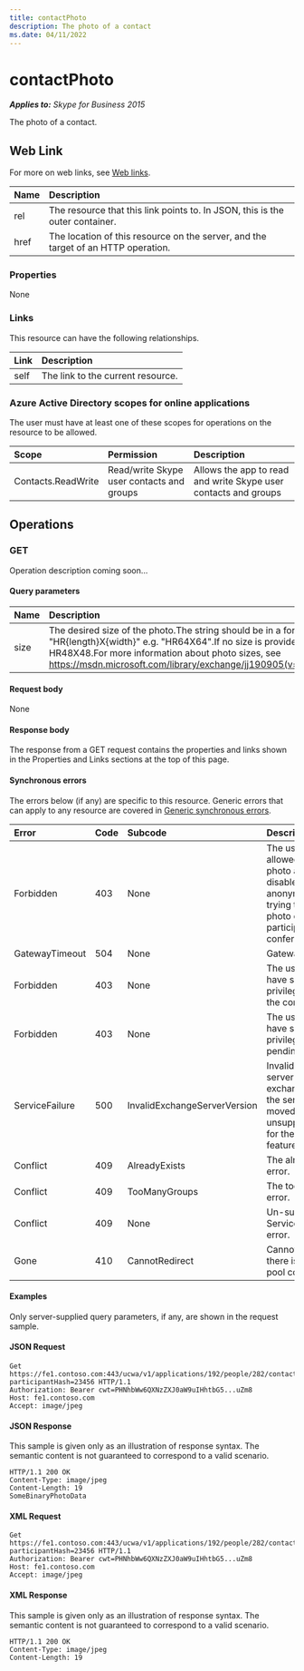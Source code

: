 ```yaml
---
title: contactPhoto
description: The photo of a contact
ms.date: 04/11/2022
---
```


# contactPhoto

 _**Applies to:** Skype for Business 2015_

The photo of a contact.            

## Web Link
<a name = "sectionSection0"> </a>

For more on web links, see [Web links](WebLinks.md).

|**Name**|**Description**|
|:-----|:-----|
|rel|The resource that this link points to. In JSON, this is the outer container.|
|href|The location of this resource on the server, and the target of an HTTP operation.|

### Properties

None

### Links

This resource can have the following relationships.

|**Link**|**Description**|
|:-----|:-----|
|self|The link to the current resource.|

### Azure Active Directory scopes for online applications

The user must have at least one of these scopes for operations on the resource to be allowed.

|**Scope**|**Permission**|**Description**|
|:-----|:-----|:-----|
|Contacts.ReadWrite|Read/write Skype user contacts and groups|Allows the app to read and write Skype user contacts and groups|

## Operations

<a name="sectionSection2"></a>

### GET

Operation description coming soon...

#### Query parameters

|**Name**|**Description**|**Required?**|
|:-----|:-----|:-----|
|size|The desired size of the photo.The string should be in a format similar to "HR{length}X{width}" e.g. "HR64X64".If no size is provided, the default is HR48X48.For more information about photo sizes, see https://msdn.microsoft.com/library/exchange/jj190905(v=exchg.150).aspx.|No|

#### Request body

None

#### Response body

The response from a GET request contains the properties and links shown in the Properties and Links sections at the top of this page.

#### Synchronous errors

The errors below (if any) are specific to this resource. Generic errors that can apply to any resource are covered in [Generic synchronous errors](GenericSynchronousErrors.md).

|**Error**|**Code**|**Subcode**|**Description**|
|:-----|:-----|:-----|:-----|
|Forbidden|403|None|The user is not allowed to see the photo as admin has disabled it or an anonymous user is trying to access the photo of a participantnot in a conference.|
|GatewayTimeout|504|None|Gateway timeout.|
|Forbidden|403|None|The user does not have sufficient privileges to access the contact list.|
|Forbidden|403|None|The user does not have sufficient privileges to access pending contacts|
|ServiceFailure|500|InvalidExchangeServerVersion|Invalid exchange server version.The exchange mailbox of the server might have moved to an unsupported version for the required feature.|
|Conflict|409|AlreadyExists|The already exists error.|
|Conflict|409|TooManyGroups|The too many groups error.|
|Conflict|409|None|Un-supported Service/Resource/API error.|
|Gone|410|CannotRedirect|Cannot redirect since there is no back up pool configured.|

#### Examples

Only server-supplied query parameters, if any, are shown in the request sample.

#### JSON Request

```
Get https://fe1.contoso.com:443/ucwa/v1/applications/192/people/282/contactPhoto?participantHash=23456 HTTP/1.1
Authorization: Bearer cwt=PHNhbWw6QXNzZXJ0aW9uIHhtbG5...uZm8
Host: fe1.contoso.com
Accept: image/jpeg

```

#### JSON Response

This sample is given only as an illustration of response syntax. The semantic content is not guaranteed to correspond to a valid scenario.
```
HTTP/1.1 200 OK
Content-Type: image/jpeg
Content-Length: 19
SomeBinaryPhotoData
```

#### XML Request

```
Get https://fe1.contoso.com:443/ucwa/v1/applications/192/people/282/contactPhoto?participantHash=23456 HTTP/1.1
Authorization: Bearer cwt=PHNhbWw6QXNzZXJ0aW9uIHhtbG5...uZm8
Host: fe1.contoso.com
Accept: image/jpeg

```

#### XML Response

This sample is given only as an illustration of response syntax. The semantic content is not guaranteed to correspond to a valid scenario.
```
HTTP/1.1 200 OK
Content-Type: image/jpeg
Content-Length: 19

```
